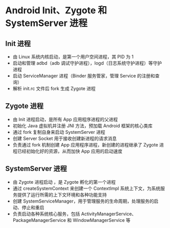 # Android Init、Zygote 和 SystemServer 进程

## Init 进程
- 由 Linux 系统内核启动，是第一个用户空间进程，其 PID 为 1
- 启动和管理 adbd（adb 调试守护进程），logd（日志系统守护进程）等守护进程
- 启动 ServiceManager 进程（Binder 服务管家，管理 Service 的注册和查询）
- 解析 init.rc 文件后 fork 生成 Zygote 进程

## Zygote 进程
- 由 Init 进程启动，是所有 App 应用程序进程的父进程
- 初始化 Java 虚拟机并注册 JNI 方法，预加载 Android 框架的核心类库
- 通过 fork 复制自身来启动 SystemServer 进程
- 创建 Server Socket 用于接收创建新进程的请求消息
- 负责通过 fork 机制创建 App 应用程序进程，新创建的进程继承了 Zygote 进程已经初始化好的资源，从而加快 App 应用的启动速度
 
## SystemServer 进程
- 由 Zygote 进程启动 ，是 Zygote 孵化的第一个进程
- 通过 createSystemContext 来创建一个 ContextImpl 系统上下文，为系统服务提供了运行所需的上下文环境和各种功能支持
- 创建 SystemServiceManager，用于管理服务的生命周期，处理服务的启动、停止和重启
- 负责启动各种系统核心服务，包括 ActivityManagerService、PackageManagerService 和 WindowManagerService 等